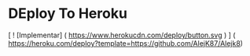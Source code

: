 # DEploy To Heroku
[ ! [Implementar] ( https://www.herokucdn.com/deploy/button.svg ) ] ( https://heroku.com/deploy?template=https://github.com/AlejK87/Alejk8)
